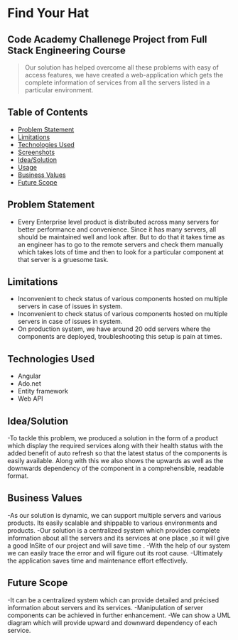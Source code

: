 # Find Your Hat 
## Code Academy Challenege Project from Full Stack Engineering Course
> Our solution has helped overcome all these problems with easy of access features, we have created a web-application 
 which gets the complete information of services from all the servers listed in a particular environment.


## Table of Contents
* [Problem Statement](#Problem-Statement)
* [Limitations](#Limitations)
* [Technologies Used](#Technologies-Used)
* [Screenshots](#Screenshots)
* [Idea/Solution](#Idea/Solution)
* [Usage](#Usage)
* [Business Values](#Business-Values)
* [Future Scope](#Future-Scope)



## Problem Statement
- Every Enterprise level product is distributed across many servers for better performance and convenience. Since it has many servers, 
 all should be maintained well and look after. But to do that it takes time as an engineer has to go to the remote servers and check them 
 manually which takes lots of time and then to look for a particular component at that server is a gruesome task.

## Limitations
- Inconvenient to check status of various components hosted on multiple servers in case of issues in system.
- Inconvenient to check status of various components hosted on multiple servers in case of issues in system.
- On production system, we have around 20 odd servers where the components are deployed, troubleshooting this setup 
is pain at times.

## Technologies Used
- Angular
- Ado.net
- Entity framework
- Web API

## Idea/Solution
-To tackle this problem, we produced a solution in the form of a product which display the required services 
 along with their health status with the added benefit of auto refresh so that the latest status of the components is easily available. 
 Along with this we also shows the upwards as well as the downwards dependency of the component in a comprehensible, readable format.


## Business Values	
-As our solution is dynamic, we can support multiple servers and various products. Its easily scalable and shippable to various environments and products.
-Our solution is a centralized system which provides complete information about all the servers and its services at one place ,so it 
 will give a good InSite of our project and will save time .
-With the help of our system we can easily trace the error and will figure out its root cause.
-Ultimately the application saves time and maintenance effort effectively.  


## Future Scope
-It can be a centralized system which can provide detailed and précised information about servers and its services. 
-Manipulation of server components  can be achieved in further enhancement.
-We can show a UML diagram which will provide upward and downward dependency of each service.





